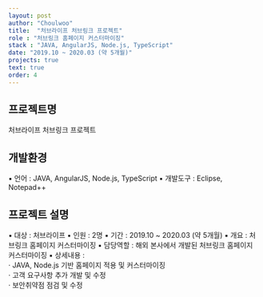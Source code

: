 ```yaml
---
layout: post
author: "Choulwoo"
title:  "처브라이프 처브링크 프로젝트"
role : "처브링크 홈페이지 커스터마이징"
stack : "JAVA, AngularJS, Node.js, TypeScript"
date: "2019.10 ~ 2020.03 (약 5개월)"
projects: true
text: true
order: 4
---
```


## 프로젝트명
처브라이프 처브링크 프로젝트

## 개발환경
▪ 언어 : JAVA, AngularJS, Node.js, TypeScript
▪ 개발도구 : Eclipse, Notepad++

## 프로젝트 설명
▪ 대상 : 처브라이프
▪ 인원 : 2명
▪ 기간 : 2019.10 ~ 2020.03 (약 5개월)
▪ 개요 : 처브링크 홈페이지 커스터마이징
▪ 담당역할 : 해외 본사에서 개발된 처브링크 홈페이지 커스터마이징
▪ 상세내용 : <br/>
  · JAVA, Node.js 기반 홈페이지 적용 및 커스터마이징 <br/>
  · 고객 요구사항 추가 개발 및 수정 <br/>
  · 보안취약점 점검 및 수정 <br/>